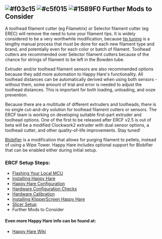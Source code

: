 ## ![#f03c15](https://github.com/moggieuk/Happy-Hare/wiki/resources/f03c15.png) ![#c5f015](https://github.com/moggieuk/Happy-Hare/wiki/resources/c5f015.png) ![#1589F0](https://github.com/moggieuk/Happy-Hare/wiki/resources/1589F0.png) Further Mods to Consider

A toolhead filament cutter (eg Filametrix) or Selector filament cutter (eg EREC) will remove the need to tune your filament tips. It is widely considered to be a very worthwhile modification, because [tip tuning](https://github.com/moggieuk/Happy-Hare/wiki/Tip-Forming-and-Purging) is a lengthy manual process that must be done for each new filament type and brand, and potentially even for each color or batch of filament. Toolhead cutters are recommended over Selector filament cutters because of the chance for strings of filament to be left in the Bowden tube.


Extruder and/or toolhead filament sensors are also recommended options because they add more automation to Happy Hare's functionality. All toolhead distances can be automatically derived when using both sensors - without them, some amount of trial and error is needed to adjust the toolhead distances. This is important for both loading, unloading, and ooze prevention.


Because there are a multitude of different extruders and toolheads, there is no single cut-and-dry solution for toolhead filament cutters or sensors. The ERCF team is working on developing suitable first-part extruder and toolhead options. One of the first to be released after ERCF v2.5 is out of beta will be a modified Clockwork2 extruder with dual sensor options, a toolhead cutter, and other quality-of-life improvements. Stay tuned!

[Blobifier](https://github.com/Dendrowen/Blobifier) is a modification that allows for purging filament to pellets, instead of using a Wipe Tower. Happy Hare includes optional support for Blobifier that can be enabled either during initial setup.

### ERCF Setup Steps:
- [Flashing Your Local MCU](https://github.com/Enraged-Rabbit-Community/ERCFv2.5/blob/main/Documentation/Flashing-Local-MCU.md)
- [Installing Happy Hare](https://github.com/Enraged-Rabbit-Community/ERCFv2.5/blob/main/Documentation/Installing-Happy-Hare.md)
- [Happy Hare Configuration](https://github.com/Enraged-Rabbit-Community/ERCFv2.5/blob/main/Documentation/Happy-Hare-Configuration.md)
- [Hardware Configuration Checks](https://github.com/Enraged-Rabbit-Community/ERCFv2.5/blob/main/Documentation/Hardware-configuration-checks.md)
- [Hardware Calibration](https://github.com/Enraged-Rabbit-Community/ERCFv2.5/blob/main/Documentation/Hardware-Calibration.md)
- [Installing KlipperScreen Happy Hare](https://github.com/Enraged-Rabbit-Community/ERCFv2.5/blob/main/Documentation/Installing-KlipperScreen.md)
- [Slicer Setup](https://github.com/Enraged-Rabbit-Community/ERCFv2.5/blob/main/Documentation/Slicer-Setup.md)
- Further Mods to Consider

#### Even more Happy Hare info can be found at:
- [Happy Hare Wiki](https://github.com/moggieuk/Happy-Hare/wiki)